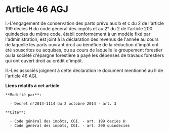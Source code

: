 # Article 46 AGJ

I.-L'engagement de conservation des parts prévu aux b et c du 2 de l'article 199 decies H du code général des impôts et au 2°
du 2 de l'article 200 quindecies du même code, établi conformément à un modèle fixé par l'administration, est joint à la
déclaration des revenus de l'année au cours de laquelle les parts ouvrant droit au bénéfice de la réduction d'impôt ont été
souscrites ou acquises, ou au cours de laquelle le groupement forestier ou la société d'épargne forestière a payé les
dépenses de travaux forestiers qui ont ouvert droit au crédit d'impôt. 

II.-Les associés joignent à cette déclaration le document mentionné au II de l'article 46 AGI.

**Liens relatifs à cet article**

	**Modifié par**:

	  - Décret n°2014-1114 du 2 octobre 2014 - art. 3

	**Cite**:

	  - Code général des impôts, CGI. - art. 199 decies H
	  - Code général des impôts, CGI. - art. 200 quindecies
